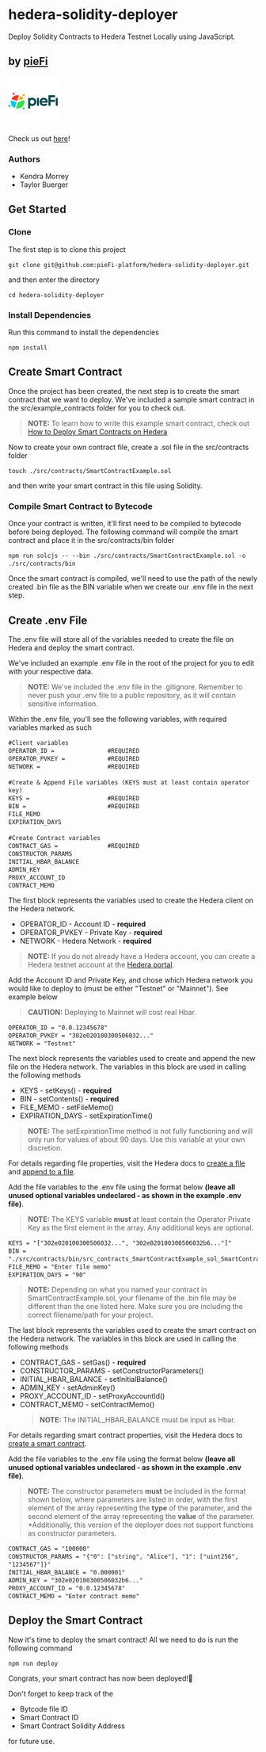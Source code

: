 # hedera-solidity-deployer

Deploy Solidity Contracts to Hedera Testnet Locally using JavaScript.

## by [pieFi](https://piefi.io/)

<p>
     <img src="./logo.jpeg" width="100" />
</p>

Check us out [here](https://piefi.io/)!

### Authors

-   Kendra Morrey
-   Taylor Buerger

## Get Started

### Clone

The first step is to clone this project

```
git clone git@github.com:pieFi-platform/hedera-solidity-deployer.git
```

and then enter the directory

```
cd hedera-solidity-deployer
```

### Install Dependencies

Run this command to install the dependencies

```
npm install
```

## Create Smart Contract

Once the project has been created, the next step is to create the smart contract that we want to deploy. We've included a sample smart contract in the src/example_contracts folder for you to check out.

> **NOTE:** To learn how to write this example smart contract, check out [How to Deploy Smart Contracts on Hedera](https://hedera.com/blog/how-to-deploy-smart-contracts-on-hedera-part-1-a-simple-getter-and-setter-contract)

Now to create your own contract file, create a .sol file in the src/contracts folder

```
touch ./src/contracts/SmartContractExample.sol
```

and then write your smart contract in this file using Solidity.

### Compile Smart Contract to Bytecode

Once your contract is written, it'll first need to be compiled to bytecode before being deployed. The following command will compile the smart contract and place it in the src/contracts/bin folder

```
npm run solcjs -- --bin ./src/contracts/SmartContractExample.sol -o ./src/contracts/bin
```

Once the smart contract is compiled, we'll need to use the path of the newly created .bin file as the BIN variable when we create our .env file in the next step.

## Create .env File

The .env file will store all of the variables needed to create the file on Hedera and deploy the smart contract.

We've included an example .env file in the root of the project for you to edit with your respective data.

> **NOTE:** We've included the .env file in the .gitignore. Remember to never push your .env file to a public repository, as it will contain sensitive information.

Within the .env file, you'll see the following variables, with required variables marked as such

```
#Client variables
OPERATOR_ID =               #REQUIRED
OPERATOR_PVKEY =            #REQUIRED
NETWORK =                   #REQUIRED

#Create & Append File variables (KEYS must at least contain operator key)
KEYS =                      #REQUIRED
BIN =                       #REQUIRED
FILE_MEMO
EXPIRATION_DAYS

#Create Contract variables
CONTRACT_GAS =              #REQUIRED
CONSTRUCTOR_PARAMS
INITIAL_HBAR_BALANCE
ADMIN_KEY
PROXY_ACCOUNT_ID
CONTRACT_MEMO
```

The first block represents the variables used to create the Hedera client on the Hedera network.

-   OPERATOR_ID - Account ID - **required**
-   OPERATOR_PVKEY - Private Key - **required**
-   NETWORK - Hedera Network - **required**

> **NOTE:** If you do not already have a Hedera account, you can create a Hedera testnet account at the [Hedera portal](https://portal.hedera.com/register).

Add the Account ID and Private Key, and chose which Hedera network you would like to deploy to (must be either "Testnet" or "Mainnet"). See example below

> **CAUTION:** Deploying to Mainnet will cost real Hbar.

```
OPERATOR_ID = "0.0.12345678"
OPERATOR_PVKEY = "302e020100300506032..."
NETWORK = "Testnet"
```

The next block represents the variables used to create and append the new file on the Hedera network. The variables in this block are used in calling the following methods

-   KEYS - setKeys() - **required**
-   BIN - setContents() - **required**
-   FILE_MEMO - setFileMemo()
-   EXPIRATION_DAYS - setExpirationTime()

> **NOTE:** The setExpirationTime method is not fully functioning and will only run for values of about 90 days. Use this variable at your own discretion.

For details regarding file properties, visit the Hedera docs to [create a file](https://docs.hedera.com/guides/docs/sdks/file-storage/create-a-file) and [append to a file](https://docs.hedera.com/guides/docs/sdks/file-storage/append-to-a-file).

Add the file variables to the .env file using the format below **(leave all unused optional variables undeclared - as shown in the example .env file)**.

> **NOTE:** The KEYS variable **must** at least contain the Operator Private Key as the first element in the array. Any additional keys are optional.

```
KEYS = "["302e020100300506032...", "302e020100300506032b6..."]"
BIN = "./src/contracts/bin/src_contracts_SmartContractExample_sol_SmartContractExample.bin"
FILE_MEMO = "Enter file memo"
EXPIRATION_DAYS = "90"
```

> **NOTE:** Depending on what you named your contract in SmartContractExample.sol, your filename of the .bin file may be different than the one listed here. Make sure you are including the correct filename/path for your project.

The last block represents the variables used to create the smart contract on the Hedera network. The variables in this block are used in calling the following methods

-   CONTRACT_GAS - setGas() - **required**
-   CONSTRUCTOR_PARAMS - setConstructorParameters()
-   INITIAL_HBAR_BALANCE - setInitialBalance()
-   ADMIN_KEY - setAdminKey()
-   PROXY_ACCOUNT_ID - setProxyAccountId()
-   CONTRACT_MEMO - setContractMemo()
    > **NOTE:** The INITIAL_HBAR_BALANCE must be input as Hbar.

For details regarding smart contract properties, visit the Hedera docs to [create a smart contract](https://docs.hedera.com/guides/docs/sdks/smart-contracts/create-a-smart-contract).

Add the file variables to the .env file using the format below **(leave all unused optional variables undeclared - as shown in the example .env file)**.

> **NOTE:** The constructor parameters **must** be included in the format shown below, where parameters are listed in order, with the first element of the array representing the **type** of the parameter, and the second element of the array representing the **value** of the parameter.
> \*Additionally, this version of the deployer does not support functions as constructor parameters.

```
CONTRACT_GAS = "100000"
CONSTRUCTOR_PARAMS = "{"0": ["string", "Alice"], "1": ["uint256", "1234567"]}"
INITIAL_HBAR_BALANCE = "0.000001"
ADMIN_KEY = "302e020100300506032b6..."
PROXY_ACCOUNT_ID = "0.0.12345678"
CONTRACT_MEMO = "Enter contract memo"
```

## Deploy the Smart Contract

Now it's time to deploy the smart contract! All we need to do is run the following command

```
npm run deploy
```

Congrats, your smart contract has now been deployed!🎉

Don't forget to keep track of the

-   Bytcode file ID
-   Smart Contract ID
-   Smart Contract Solidity Address

for future use.

